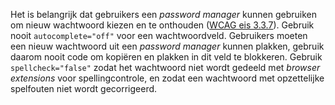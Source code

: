 <!-- @license CC0-1.0 -->
<!-- markdownlint-disable MD041 -->

Het is belangrijk dat gebruikers een _password manager_ kunnen gebruiken om nieuw wachtwoord kiezen en te onthouden ([WCAG eis 3.3.7](https://www.w3.org/TR/WCAG22/#accessible-authentication)).
Gebruik nooit `autocomplete="off"` voor een wachtwoordveld.
Gebruikers moeten een nieuw wachtwoord uit een _password manager_ kunnen plakken, gebruik daarom nooit code om kopiëren en plakken in dit veld te blokkeren.
Gebruik `spellcheck="false"` zodat het wachtwoord niet wordt gedeeld met _browser extensions_ voor spellingcontrole, en zodat een wachtwoord met opzettelijke spelfouten niet wordt gecorrigeerd.
